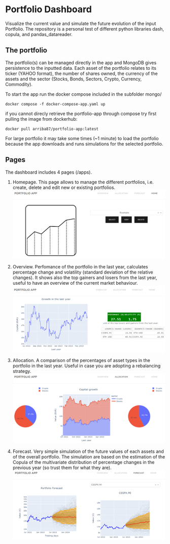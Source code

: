 # Portfolio Dashboard

Visualize the current value and simulate the future evolution of the input Portfolio.
The repository is a personal test of different python libraries dash, copula, and pandas_datareader. 

## The portfolio

The portfolio(s) can be managed directly in the app and MongoDB gives persistence to the inputted data. Each asset of the portfolio relates to its ticker (YAHOO format), the number of shares owned, the currency of the assets and the sector (Stocks, Bonds, Sectors, Crypto, Currency, Commodity).

To start the app run the docker compose included in the subfolder mongo/
```
docker compose -f docker-compose-app.yaml up
```
if you cannot direcly retrieve the portfolio-app through compose try first pulling the image from dockerhub:
```
docker pull arriba87/portfolio-app:latest
```
For large portfolio it may take some times (~1 minute) to load the portfolio because the app downloads and runs simulations for the selected portfolio.

## Pages

The dashboard includes 4 pages (/apps).
 1. Homepage. This page allows to manage the different portfolios, i.e. create, delete and edit new or existing portfolios.
![home_screenshot](imgs/1_homepage.png)
 2. Overview. Perfomance of the portfolio in the last year, calculates percentage change and volatility (standard deviation of the relative changes). It shows also the top gainers and losers from the last year, useful to have an overview of the current market behaviour.
![overview_screenshot](imgs/2_overview.png)

 3. Allocation. A comparison of the percentages of asset types in the portfolio in the last year. Useful in case you are adopting a rebalancing strategy.
![allocation_screenshot](imgs/3_allocation.png)

 4. Forecast. Very simple simulation of the future values of each assets and of the overall portfolio. The simulation are based on the estimation of the Copula of the multivariate distribution of percentage changes in the previous year (so trust them for what they are).
![forecast_screenshot](imgs/4_forecast.png)

